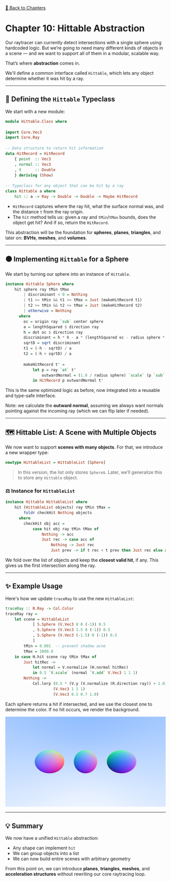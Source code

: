 [🔗 Back to Chapters](/README.md#-chapters)

# Chapter 10: Hittable Abstraction

Our raytracer can currently detect intersections with a single sphere using hardcoded logic. But we’re going to need many different kinds of objects in a scene — and we want to support all of them in a modular, scalable way.

That’s where **abstraction** comes in.

We'll define a common interface called `Hittable`, which lets any object determine whether it was hit by a ray.

---

## 🔢 Defining the `Hittable` Typeclass

We start with a new module:

```haskell
module Hittable.Class where

import Core.Vec3
import Core.Ray

-- Data structure to return hit information
data HitRecord = HitRecord
    { point  :: Vec3
    , normal :: Vec3
    , t      :: Double
    } deriving (Show)

-- Typeclass for any object that can be hit by a ray
class Hittable a where
    hit :: a -> Ray -> Double -> Double -> Maybe HitRecord
```

- `HitRecord` captures where the ray hit, what the surface normal was, and the distance `t` from the ray origin.
- The `hit` method tells us: given a ray and `tMin`/`tMax` bounds, does the object get hit? And if so, return the `HitRecord`.

This abstraction will be the foundation for **spheres**, **planes**, **triangles**, and later on: **BVHs**, **meshes**, and **volumes**.

---

## ⚫ Implementing `Hittable` for a Sphere

We start by turning our sphere into an instance of `Hittable`.

```haskell
instance Hittable Sphere where
    hit sphere ray tMin tMax
        | discriminant < 0 = Nothing
        | t1 >= tMin && t1 <= tMax = Just (makeHitRecord t1)
        | t2 >= tMin && t2 <= tMax = Just (makeHitRecord t2)
        | otherwise = Nothing
      where
        oc = origin ray `sub` center sphere
        a = lengthSquared $ direction ray
        h = dot oc $ direction ray
        discriminant = h * h - a * (lengthSquared oc - radius sphere * radius sphere)
        sqrtD = sqrt discriminant
        t1 = (-h - sqrtD) / a
        t2 = (-h + sqrtD) / a

        makeHitRecord t' =
            let p = ray `at` t'
                outwardNormal = (1.0 / radius sphere) `scale` (p `sub` center sphere)
            in HitRecord p outwardNormal t'
```

This is the same optimized logic as before, now integrated into a reusable and type-safe interface.

Note: we calculate the **outward normal**, assuming we always want normals pointing against the incoming ray (which we can flip later if needed).

---

## 🗺️ Hittable List: A Scene with Multiple Objects

We now want to support **scenes with many objects**. For that, we introduce a new wrapper type:

```haskell
newtype HittableList = HittableList [Sphere]
```

> In this version, the list only stores `Sphere`s. Later, we’ll generalize this to store any `Hittable` object.

### ⚖️ Instance for `HittableList`

```haskell
instance Hittable HittableList where
    hit (HittableList objects) ray tMin tMax =
        foldr checkHit Nothing objects
      where
        checkHit obj acc =
            case hit obj ray tMin tMax of
                Nothing -> acc
                Just rec -> case acc of
                    Nothing -> Just rec
                    Just prev -> if t rec < t prev then Just rec else acc
```

We fold over the list of objects and keep the **closest valid hit**, if any. This gives us the first intersection along the ray.

---

## ✨ Example Usage

Here's how we update `traceRay` to use the new `HittableList`:

```haskell
traceRay :: R.Ray -> Col.Color
traceRay ray =
    let scene = HittableList
            [ S.Sphere (V.Vec3 0 0 (-1)) 0.5
            , S.Sphere (V.Vec3 1.5 0 (-1)) 0.5
            , S.Sphere (V.Vec3 (-1.5) 0 (-1)) 0.5
            ]
        tMin = 0.001  -- prevent shadow acne
        tMax = 1000.0
    in case H.hit scene ray tMin tMax of
        Just hitRec ->
            let normal = V.normalize (H.normal hitRec)
            in 0.5 `V.scale` (normal `V.add` V.Vec3 1 1 1)
        Nothing ->
            Col.lerp (0.5 * (V.y (V.normalize (R.direction ray)) + 1.0))
                     (V.Vec3 1 1 1)
                     (V.Vec3 0.5 0.7 1.0)
```

Each sphere returns a hit if intersected, and we use the closest one to determine the color. If no hit occurs, we render the background.

![Multiple Spheres](../docs/multiple_spheres.png)

---

## 💡 Summary

We now have a unified `Hittable` abstraction:

- Any shape can implement `hit`
- We can group objects into a list
- We can now build entire scenes with arbitrary geometry

From this point on, we can introduce **planes**, **triangles**, **meshes**, and **acceleration structures** without rewriting our core raytracing loop.

